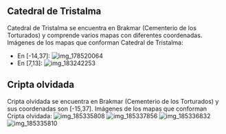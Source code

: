 ## Catedral de Tristalma
Catedral de Tristalma se encuentra en Brakmar (Cementerio de los Torturados) y comprende varios mapas con diferentes coordenadas.
Imágenes de los mapas que conforman Catedral de Tristalma:
- En [-14,37]: ![img_178520064](https://media.discordapp.net/attachments/1115311447145193482/1115340341793533952/178520064.jpg)
- En [7,13]: ![img_183242253](https://media.discordapp.net/attachments/1115311447145193482/1115341749074800640/183242253.jpg)

## Cripta olvidada
Cripta olvidada se encuentra en Brakmar (Cementerio de los Torturados) y sus coordenadas son [-15,37].
Imágenes de los mapas que conforman Cripta olvidada:
![img_185335808](https://media.discordapp.net/attachments/1115311447145193482/1115342337514680350/185335808.jpg)
![img_185337856](https://media.discordapp.net/attachments/1115311447145193482/1115342343982297128/185337856.jpg)
![img_185336832](https://media.discordapp.net/attachments/1115311447145193482/1115342342409437364/185336832.jpg)
![img_185335810](https://media.discordapp.net/attachments/1115311447145193482/1115342339888652309/185335810.jpg)